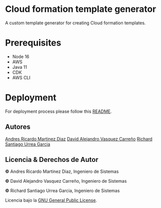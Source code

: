 # Cloud formation template generator

A custom template generator for creating Cloud formation templates.

# Prerequisites

- Node 16
- AWS
- Java 11
- CDK
- AWS CLI

# Deployment

For deployment process please follow this [README](/infra/README.md).


## Autores
[Andres Ricardo Martinez Diaz](https://github.com/Ricar8o)
[David Alejandro Vasquez Carreño](https://github.com/alejovasquero)
[Richard Santiago Urrea Garcia](https://github.com/RichardUG)

## Licencia & Derechos de Autor
**©** Andres Ricardo Martinez Diaz, Ingeniero de Sistemas

**©** David Alejandro Vasquez Carreño, Ingeniero de Sistemas

**©** Richard Santiago Urrea Garcia, Ingeniero de Sistemas

Licencia bajo la [GNU General Public License](https://github.com/AYGO-INFRAESTRUCTURE-PROJECT/API-TEMPLATE-GENERATOR/blob/main/LICENSE).

